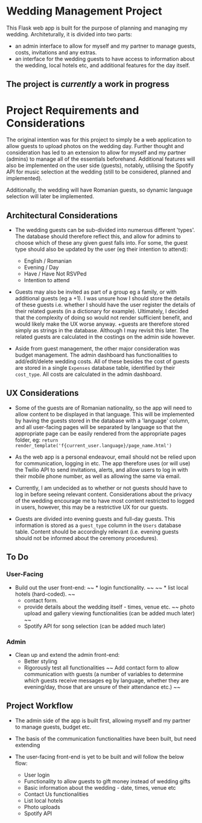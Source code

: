 # Wedding Management Project

This Flask web app is built for the purpose of planning and managing my wedding.
Architeturally, it is divided into two parts:
* an admin interface to allow for myself and my partner to manage guests, costs, invitations and any extras.
* an interface for the wedding guests to have access to information about the wedding, local hotels etc, and additional features for the day itself.


## The project is *currently* a work in progress


# Project Requirements and Considerations

The original intention was for this project to simply be a web application to allow guests to upload photos on the wedding day. Further thought and consideration has led to an extension to allow for myself and my partner (admins) to manage all of the essentials beforehand. Additional features will also be implemented on the user side (guests), notably, utilising the Spotify API for music selection at the wedding (still to be considered, planned and implemented).

Additionally, the wedding will have Romanian guests, so dynamic language selection will later be implemented.


## Architectural Considerations

* The wedding guests can be sub-divided into numerous different 'types'. The database should therefore reflect this, and allow for admins to choose which of these any given guest falls into. For some, the guest type should also be updated by the user (eg their intention to attend):
    * English / Romanian
    * Evening / Day
    * Have / Have Not RSVPed
    * Intention to attend

* Guests may also be invited as part of a group eg a family, or with additional guests (eg a +1). I was unsure how I should store the details of these guests i.e. whether I should have the user register the details of their related guests (in a dictionary for example). Ultimately, I decided that the complexity of doing so would not render sufficient benefit, and would likely make the UX worse anyway. +guests are therefore stored simply as strings in the database. Although I may revisit this later. The related guests are calculated in the costings on the admin side however.

* Aside from guest management, the other major consideration was budget management. The admin dashboard has functionalities to add/edit/delete wedding costs. All of these besides the cost of guests are stored in a single `Expenses` database table, identified by their `cost_type`. All costs are calculated in the admin dashboard.


## UX Considerations

* Some of the guests are of Romanian nationality, so the app will need to allow content to be displayed in that language. This will be implemented by having the guests stored in the database with a 'language' column, and all user-facing pages will be separated by language so that the appropriate page can be easily rendered from the appropriate pages folder, eg: `return render_template('f{current_user.language}/page_name.html')`

* As the web app is a personal endeavour, email should not be relied upon for communication, logging in etc. The app therefore uses (or will use) the Twilio API to send invitations, alerts, and allow users to log in with their mobile phone number, as well as allowing the same via email.

* Currently, I am undecided as to whether or not guests should have to log in before seeing relevant content. Considerations about the privacy of the wedding encourage me to have most content restricted to logged in users, however, this may be a restrictive UX for our guests.

* Guests are divided into evening guests and full-day guests. This information is stored as a `guest_type` column in the `Users` database table. Content should be accordingly relevant (i.e. evening guests should not be informed about the ceremony procedures).


## To Do

### User-Facing

* Build out the user front-end:
    ~~ * login functionality. ~~
    ~~ * list local hotels (hard-coded). ~~
    * contact form.
    * provide details about the wedding itself - times, venue etc.
    ~~ photo upload and gallery viewing functionalities (can be added much later) ~~
    * Spotify API for song selection (can be added much later)

### Admin

* Clean up and extend the admin front-end:
    * Better styling
    * Rigorously test all functionalities
    ~~ Add contact form to allow communication with guests (a number of variables to determine *which* guests receive messages eg by language, whether they are evening/day, those that are unsure of their attendance etc.) ~~


## Project Workflow

* The admin side of the app is built first, allowing myself and my partner to manage guests, budget etc.

* The basis of the communication functionalities have been built, but need extending

* The user-facing front-end is yet to be built and will follow the below flow:
    * User login
    * Functionality to allow guests to gift money instead of wedding gifts
    * Basic information about the wedding - date, times, venue etc
    * Contact Us functionalities
    * List local hotels
    * Photo uploads
    * Spotify API

